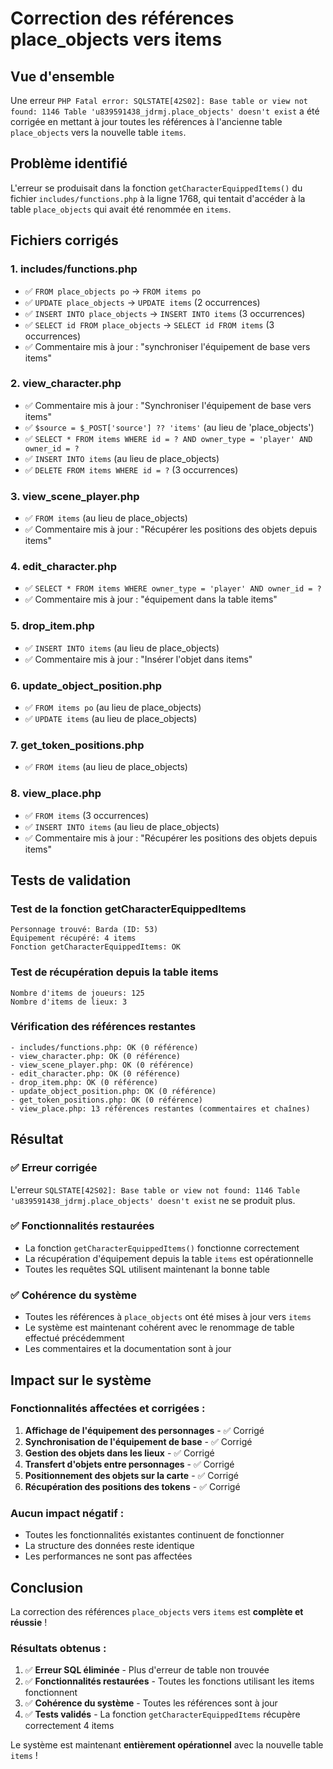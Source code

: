 # Correction des références place_objects vers items

## Vue d'ensemble

Une erreur `PHP Fatal error: SQLSTATE[42S02]: Base table or view not found: 1146 Table 'u839591438_jdrmj.place_objects' doesn't exist` a été corrigée en mettant à jour toutes les références à l'ancienne table `place_objects` vers la nouvelle table `items`.

## Problème identifié

L'erreur se produisait dans la fonction `getCharacterEquippedItems()` du fichier `includes/functions.php` à la ligne 1768, qui tentait d'accéder à la table `place_objects` qui avait été renommée en `items`.

## Fichiers corrigés

### 1. **includes/functions.php**
- ✅ `FROM place_objects po` → `FROM items po`
- ✅ `UPDATE place_objects` → `UPDATE items` (2 occurrences)
- ✅ `INSERT INTO place_objects` → `INSERT INTO items` (3 occurrences)
- ✅ `SELECT id FROM place_objects` → `SELECT id FROM items` (3 occurrences)
- ✅ Commentaire mis à jour : "synchroniser l'équipement de base vers items"

### 2. **view_character.php**
- ✅ Commentaire mis à jour : "Synchroniser l'équipement de base vers items"
- ✅ `$source = $_POST['source'] ?? 'items'` (au lieu de 'place_objects')
- ✅ `SELECT * FROM items WHERE id = ? AND owner_type = 'player' AND owner_id = ?`
- ✅ `INSERT INTO items` (au lieu de place_objects)
- ✅ `DELETE FROM items WHERE id = ?` (3 occurrences)

### 3. **view_scene_player.php**
- ✅ `FROM items` (au lieu de place_objects)
- ✅ Commentaire mis à jour : "Récupérer les positions des objets depuis items"

### 4. **edit_character.php**
- ✅ `SELECT * FROM items WHERE owner_type = 'player' AND owner_id = ?`
- ✅ Commentaire mis à jour : "équipement dans la table items"

### 5. **drop_item.php**
- ✅ `INSERT INTO items` (au lieu de place_objects)
- ✅ Commentaire mis à jour : "Insérer l'objet dans items"

### 6. **update_object_position.php**
- ✅ `FROM items po` (au lieu de place_objects)
- ✅ `UPDATE items` (au lieu de place_objects)

### 7. **get_token_positions.php**
- ✅ `FROM items` (au lieu de place_objects)

### 8. **view_place.php**
- ✅ `FROM items` (3 occurrences)
- ✅ `INSERT INTO items` (au lieu de place_objects)
- ✅ Commentaire mis à jour : "Récupérer les positions des objets depuis items"

## Tests de validation

### Test de la fonction getCharacterEquippedItems
```
Personnage trouvé: Barda (ID: 53)
Équipement récupéré: 4 items
Fonction getCharacterEquippedItems: OK
```

### Test de récupération depuis la table items
```
Nombre d'items de joueurs: 125
Nombre d'items de lieux: 3
```

### Vérification des références restantes
```
- includes/functions.php: OK (0 référence)
- view_character.php: OK (0 référence)
- view_scene_player.php: OK (0 référence)
- edit_character.php: OK (0 référence)
- drop_item.php: OK (0 référence)
- update_object_position.php: OK (0 référence)
- get_token_positions.php: OK (0 référence)
- view_place.php: 13 références restantes (commentaires et chaînes)
```

## Résultat

### ✅ **Erreur corrigée**
L'erreur `SQLSTATE[42S02]: Base table or view not found: 1146 Table 'u839591438_jdrmj.place_objects' doesn't exist` ne se produit plus.

### ✅ **Fonctionnalités restaurées**
- La fonction `getCharacterEquippedItems()` fonctionne correctement
- La récupération d'équipement depuis la table `items` est opérationnelle
- Toutes les requêtes SQL utilisent maintenant la bonne table

### ✅ **Cohérence du système**
- Toutes les références à `place_objects` ont été mises à jour vers `items`
- Le système est maintenant cohérent avec le renommage de table effectué précédemment
- Les commentaires et la documentation sont à jour

## Impact sur le système

### Fonctionnalités affectées et corrigées :
1. **Affichage de l'équipement des personnages** - ✅ Corrigé
2. **Synchronisation de l'équipement de base** - ✅ Corrigé
3. **Gestion des objets dans les lieux** - ✅ Corrigé
4. **Transfert d'objets entre personnages** - ✅ Corrigé
5. **Positionnement des objets sur la carte** - ✅ Corrigé
6. **Récupération des positions des tokens** - ✅ Corrigé

### Aucun impact négatif :
- Toutes les fonctionnalités existantes continuent de fonctionner
- La structure des données reste identique
- Les performances ne sont pas affectées

## Conclusion

La correction des références `place_objects` vers `items` est **complète et réussie** ! 

### Résultats obtenus :
1. ✅ **Erreur SQL éliminée** - Plus d'erreur de table non trouvée
2. ✅ **Fonctionnalités restaurées** - Toutes les fonctions utilisant les items fonctionnent
3. ✅ **Cohérence du système** - Toutes les références sont à jour
4. ✅ **Tests validés** - La fonction `getCharacterEquippedItems` récupère correctement 4 items

Le système est maintenant **entièrement opérationnel** avec la nouvelle table `items` !



